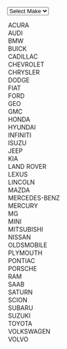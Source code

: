 <select class="form-control" id="car-make" name="VehicleMake"><option value="">Select Make</option>
<option value="ACURA">ACURA</option>
<option value="AUDI">AUDI</option>
<option value="BMW">BMW</option>
<option value="BUICK">BUICK</option>
<option value="CADILLAC">CADILLAC</option>
<option value="CHEVROLET">CHEVROLET</option>
<option value="CHRYSLER">CHRYSLER</option>
<option value="DODGE">DODGE</option>
<option value="FIAT">FIAT</option>
<option selected="selected" value="FORD">FORD</option>
<option value="GEO">GEO</option>
<option value="GMC">GMC</option>
<option value="HONDA">HONDA</option>
<option value="HYUNDAI">HYUNDAI</option>
<option value="INFINITI">INFINITI</option>
<option value="ISUZU">ISUZU</option>
<option value="JEEP">JEEP</option>
<option value="KIA">KIA</option>
<option value="LAND ROVER">LAND ROVER</option>
<option value="LEXUS">LEXUS</option>
<option value="LINCOLN">LINCOLN</option>
<option value="MAZDA">MAZDA</option>
<option value="MERCEDES-BENZ">MERCEDES-BENZ</option>
<option value="MERCURY">MERCURY</option>
<option value="MG">MG</option>
<option value="MINI">MINI</option>
<option value="MITSUBISHI">MITSUBISHI</option>
<option value="NISSAN">NISSAN</option>
<option value="OLDSMOBILE">OLDSMOBILE</option>
<option value="PLYMOUTH">PLYMOUTH</option>
<option value="PONTIAC">PONTIAC</option>
<option value="PORSCHE">PORSCHE</option>
<option value="RAM">RAM</option>
<option value="SAAB">SAAB</option>
<option value="SATURN">SATURN</option>
<option value="SCION">SCION</option>
<option value="SUBARU">SUBARU</option>
<option value="SUZUKI">SUZUKI</option>
<option value="TOYOTA">TOYOTA</option>
<option value="VOLKSWAGEN">VOLKSWAGEN</option>
<option value="VOLVO">VOLVO</option>
</select>
